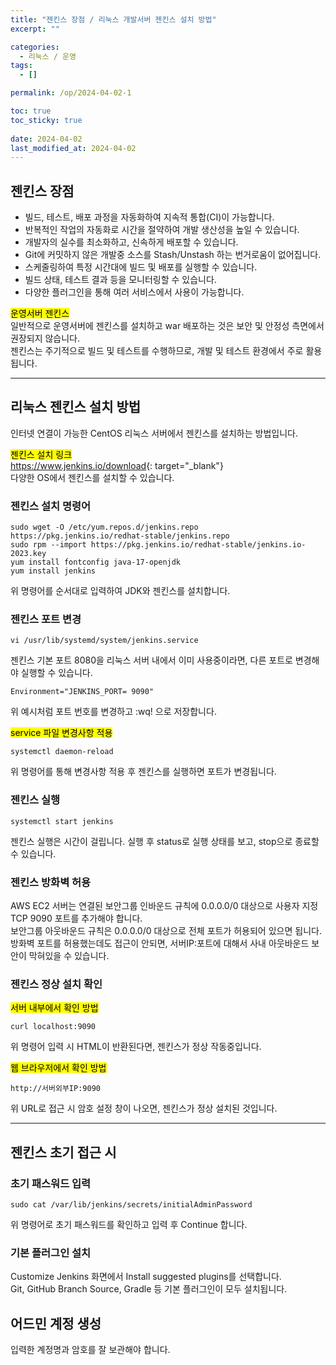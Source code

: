 ```yaml
---
title: "젠킨스 장점 / 리눅스 개발서버 젠킨스 설치 방법"
excerpt: ""

categories:
  - 리눅스 / 운영
tags:
  - []

permalink: /op/2024-04-02-1

toc: true
toc_sticky: true
 
date: 2024-04-02
last_modified_at: 2024-04-02
---
```


## 젠킨스 장점
- 빌드, 테스트, 배포 과정을 자동화하여 지속적 통합(CI)이 가능합니다.
- 반복적인 작업의 자동화로 시간을 절약하여 개발 생산성을 높일 수 있습니다.
- 개발자의 실수를 최소화하고, 신속하게 배포할 수 있습니다.
- Git에 커밋하지 않은 개발중 소스를 Stash/Unstash 하는 번거로움이 없어집니다.
- 스케줄링하여 특정 시간대에 빌드 및 배포를 실행할 수 있습니다.
- 빌드 상태, 테스트 결과 등을 모니터링할 수 있습니다.
- 다양한 플러그인을 통해 여러 서비스에서 사용이 가능합니다.

<mark>운영서버 젠킨스</mark>  
일반적으로 운영서버에 젠킨스를 설치하고 war 배포하는 것은 보안 및 안정성 측면에서 권장되지 않습니다.  
젠킨스는 주기적으로 빌드 및 테스트를 수행하므로, 개발 및 테스트 환경에서 주로 활용됩니다.

---

## 리눅스 젠킨스 설치 방법
인터넷 연결이 가능한 CentOS 리눅스 서버에서 젠킨스를 설치하는 방법입니다.

<mark>젠킨스 설치 링크</mark>  
<https://www.jenkins.io/download>{: target="_blank"}  
다양한 OS에서 젠킨스를 설치할 수 있습니다.

### 젠킨스 설치 명령어
```
sudo wget -O /etc/yum.repos.d/jenkins.repo https://pkg.jenkins.io/redhat-stable/jenkins.repo
sudo rpm --import https://pkg.jenkins.io/redhat-stable/jenkins.io-2023.key
yum install fontconfig java-17-openjdk
yum install jenkins
```
위 명령어를 순서대로 입력하여 JDK와 젠킨스를 설치합니다.

### 젠킨스 포트 변경
```
vi /usr/lib/systemd/system/jenkins.service
```
젠킨스 기본 포트 8080을 리눅스 서버 내에서 이미 사용중이라면, 다른 포트로 변경해야 실행할 수 있습니다.
```
Environment="JENKINS_PORT= 9090"
```
위 예시처럼 포트 번호를 변경하고 :wq! 으로 저장합니다.

<mark>service 파일 변경사항 적용</mark>  
```
systemctl daemon-reload
```
위 명령어를 통해 변경사항 적용 후 젠킨스를 실행하면 포트가 변경됩니다.

### 젠킨스 실행
```
systemctl start jenkins
```
젠킨스 실행은 시간이 걸립니다. 실행 후 status로 실행 상태를 보고, stop으로 종료할 수 있습니다.

### 젠킨스 방화벽 허용
AWS EC2 서버는 연결된 보안그룹 인바운드 규칙에 0.0.0.0/0 대상으로 사용자 지정 TCP 9090 포트를 추가해야 합니다.  
보안그룹 아웃바운드 규칙은 0.0.0.0/0 대상으로 전체 포트가 허용되어 있으면 됩니다.  
방화벽 포트를 허용했는데도 접근이 안되면, 서버IP:포트에 대해서 사내 아웃바운드 보안이 막혀있을 수 있습니다.

### 젠킨스 정상 설치 확인
<mark>서버 내부에서 확인 방법</mark>  
```
curl localhost:9090
```
위 명령어 입력 시 HTML이 반환된다면, 젠킨스가 정상 작동중입니다.

<mark>웹 브라우저에서 확인 방법</mark>  
```
http://서버외부IP:9090
```
위 URL로 접근 시 암호 설정 창이 나오면, 젠킨스가 정상 설치된 것입니다.  

---

## 젠킨스 초기 접근 시

### 초기 패스워드 입력
```
sudo cat /var/lib/jenkins/secrets/initialAdminPassword
```
위 명령어로 초기 패스워드를 확인하고 입력 후 Continue 합니다.

### 기본 플러그인 설치
Customize Jenkins 화면에서 Install suggested plugins를 선택합니다.  
Git, GitHub Branch Source, Gradle 등 기본 플러그인이 모두 설치됩니다.

## 어드민 계정 생성
입력한 계정명과 암호를 잘 보관해야 합니다.